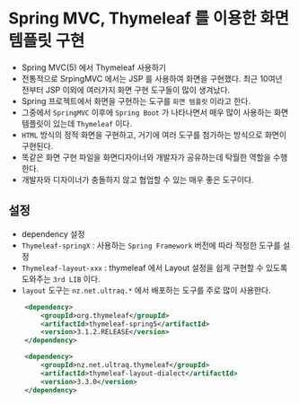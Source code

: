 # Spring MVC, Thymeleaf 를 이용한 화면 템플릿 구현

- Spring MVC(5) 에서 Thymeleaf 사용하기
- 전통적으로 SrpingMVC 에서는 JSP 를 사용하여 화면을 구현했다. 최근 10여년 전부터 JSP 이외에 여러가지 화면 구현 도구들이 많이 생겨났다.
- Spring 프로젝트에서 화면을 구현하는 도구를 `화면 템플릿` 이라고 한다.
- 그중에서 `SpringMVC` 이후에 `Spring Boot` 가 나타나면서 매우 많이 사용하는 화면 템플릿이 있는데 `Thymeleaf` 이다.
- `HTML` 방식의 정적 화면을 구현하고, 거기에 여러 도구를 첨가하는 방식으로 화면이 구현된다.
- 똑같은 화면 구현 파일을 화면디자이너와 개발자가 공유하는데 탁월한 역할을 수행한다.
- 개발자와 디자이너가 충돌하지 않고 협업할 수 있는 매우 좋은 도구이다.

## 설정

- dependency 설정
- `Thymeleaf-springX` : 사용하는 `Spring Framework` 버전에 따라 적정한 도구를 설정
- `Thymeleaf-layout-xxx` : thymeleaf 에서 Layout 설정을 쉽게 구현할 수 있도록 도와주는 `3rd LIB` 이다.
- `layout` 도구는 `nz.net.ultraq.*` 에서 배포하는 도구를 주로 많이 사용한다.

```xml
	<dependency>
		<groupId>org.thymeleaf</groupId>
		<artifactId>thymeleaf-spring5</artifactId>
		<version>3.1.2.RELEASE</version>
	</dependency>

	<dependency>
		<groupId>nz.net.ultraq.thymeleaf</groupId>
		<artifactId>thymeleaf-layout-dialect</artifactId>
		<version>3.3.0</version>
	</dependency>
```

